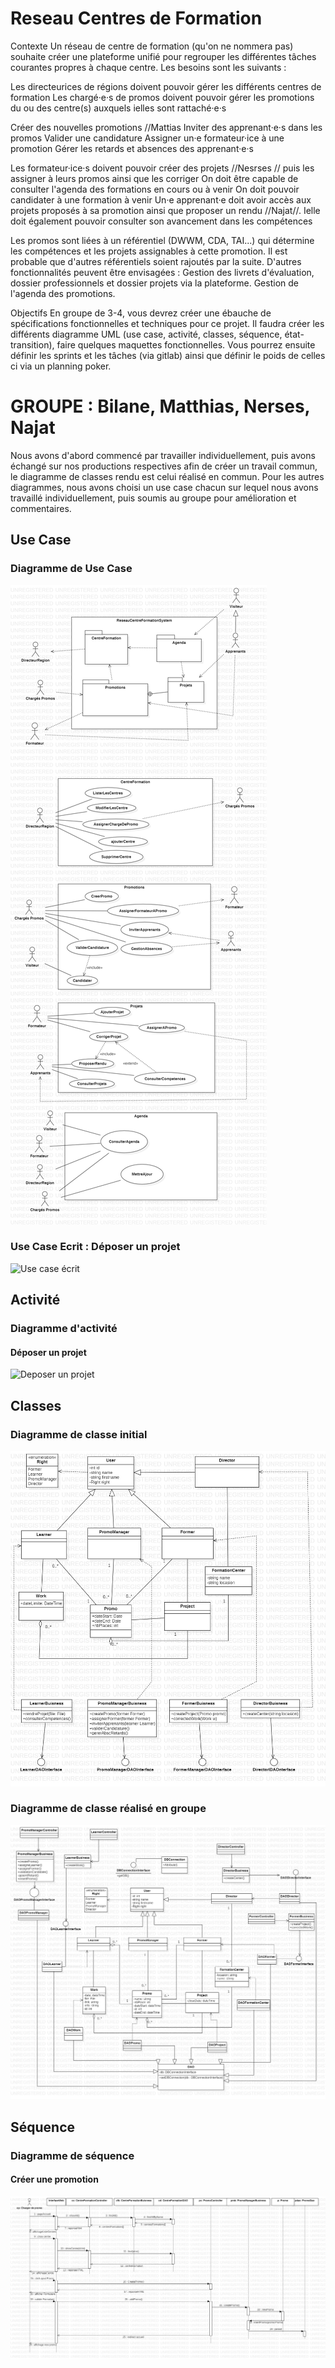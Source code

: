 # Reseau Centres de Formation

Contexte
Un réseau de centre de formation (qu'on ne nommera pas) souhaite créer une plateforme unifié pour regrouper
les différentes tâches courantes propres à chaque centre.
Les besoins sont les suivants :

Les directeurices de régions doivent pouvoir gérer les différents centres de formation
Les chargé·e·s de promos doivent pouvoir gérer les promotions du ou des centre(s) auxquels ielles sont rattaché·e·s

Créer des nouvelles promotions //Mattias
Inviter des apprenant·e·s dans les promos
Valider une candidature
Assigner un·e formateur·ice à une promotion
Gérer les retards et absences des apprenant·e·s


Les formateur·ice·s doivent pouvoir créer des projets //Nesrses // puis les assigner à leurs promos ainsi que les corriger
On doit être capable de consulter l'agenda des formations en cours ou à venir
On doit pouvoir candidater à une formation à venir
Un·e apprenant·e doit avoir accès aux projets proposés à sa promotion ainsi que proposer un rendu //Najat//. Ielle doit également pouvoir consulter son avancement dans les compétences

Les promos sont liées à un référentiel (DWWM, CDA, TAI...) qui détermine les compétences et les projets assignables à cette promotion. Il est probable que d'autres référentiels soient rajoutés par la suite.
D'autres fonctionnalités peuvent être envisagées : Gestion des livrets d'évaluation, dossier professionnels et dossier projets via la plateforme. Gestion de l'agenda des promotions.

Objectifs
En groupe de 3-4, vous devrez créer une ébauche de spécifications fonctionnelles et techniques pour ce projet.
Il faudra créer les différents diagramme UML (use case, activité, classes, séquence, état-transition), faire quelques maquettes fonctionnelles.
Vous pourrez ensuite définir les sprints et les tâches (via gitlab) ainsi que définir le poids de celles ci via un planning poker.



# GROUPE : Bilane, Matthias, Nerses, Najat

Nous avons d'abord commencé par travailler individuellement, puis avons échangé sur nos productions respectives afin de créer un travail commun, le diagramme de classes rendu est celui réalisé en commun. 
Pour les autres diagrammes, nous avons choisi un use case chacun sur lequel nous avons travaillé individuellement, puis soumis au groupe pour amélioration et commentaires. 

## Use Case

### Diagramme de Use Case
![DiagUseCases](UseCaseDiagram1.jpg)

### Use Case Ecrit : Déposer un projet
![Use case écrit](UseCaseEcritDeposerProjet.JPG)


## Activité

### Diagramme d'activité
#### Déposer un projet 
![Deposer un projet](DiagActiviteDepotProjet.jpg)


## Classes

### Diagramme de classe initial
![diagramme de classe](DiagClassesCentreFormation.jpg)

### Diagramme de classe réalisé en groupe
![diagramme de classe commun](DiagClassesCommun1.jpg)


## Séquence

### Diagramme de séquence 
#### Créer une promotion
![diagramme de séquence : Créer une promotion](DiagSequenceCreerPromo1.jpg)








